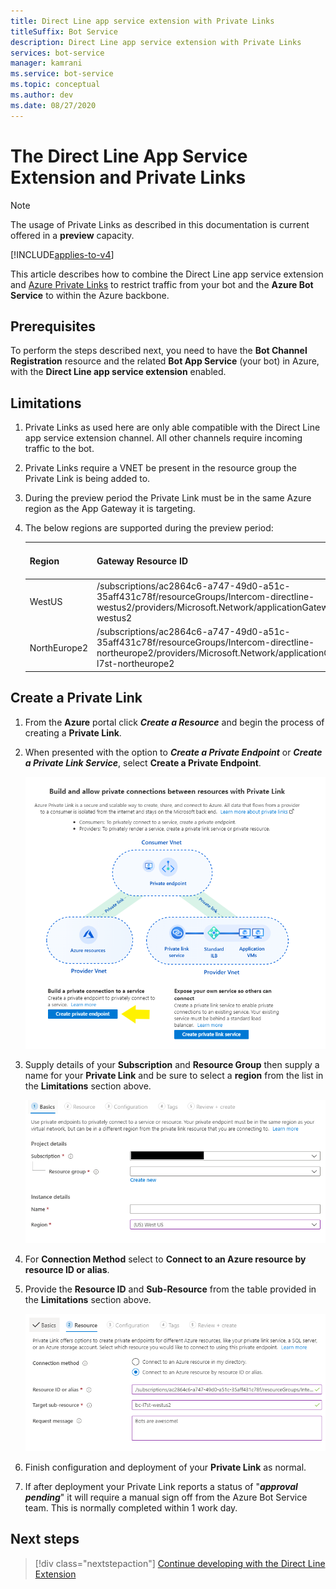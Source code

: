 ```yaml
---
title: Direct Line app service extension with Private Links
titleSuffix: Bot Service
description: Direct Line app service extension with Private Links
services: bot-service
manager: kamrani
ms.service: bot-service
ms.topic: conceptual
ms.author: dev
ms.date: 08/27/2020
---
```


# The Direct Line App Service Extension and Private Links

> [!NOTE]
> The usage of Private Links as described in this documentation is current offered in a **preview** capacity.

[!INCLUDE[applies-to-v4](includes/applies-to.md)]

This article describes how to combine the Direct Line app service extension and [Azure Private Links](https://azure.microsoft.com/en-us/services/private-link/) to restrict traffic from your bot and the **Azure Bot Service** to within the Azure backbone.


## Prerequisites

To perform the steps described next, you need to have the **Bot Channel Registration** resource and the related **Bot App Service** (your bot) in Azure, with the **Direct Line app service extension** enabled.

## Limitations

1. Private Links as used here are only able compatible with the Direct Line app service extension channel. All other channels require incoming traffic to the bot.
1. Private Links require a VNET be present in the resource group the Private Link is being added to.
1. During the preview period the Private Link must be in the same Azure region as the App Gateway it is targeting.
1. The below regions are supported during the preview period:

    |Region|Gateway Resource ID|Sub-Resource Name|
    |---|---|---|
    |WestUS|/subscriptions/ac2864c6-a747-49d0-a51c-35aff431c78f/resourceGroups/Intercom-directline-westus2/providers/Microsoft.Network/applicationGateways/bc-l7st-westus2|bc-l7st-westus2|
    |NorthEurope2|/subscriptions/ac2864c6-a747-49d0-a51c-35aff431c78f/resourceGroups/Intercom-directline-northeurope2/providers/Microsoft.Network/applicationGateways/bc-l7st-northeurope2|bc-l7st-northeurope2|

## Create a Private Link

1. From the **Azure** portal click ***Create a Resource*** and begin the process of creating a **Private Link**.
1. When presented with the option to ***Create a Private Endpoint*** or ***Create a Private Link Service***, select **Create a Private Endpoint**.

    ![Create a Private Link](./media/private-links/private-endpoint-create.png)
1. Supply details of your **Subscription** and **Resource Group** then supply a name for your **Private Link** and be sure to select a **region** from the list in the **Limitations** section above.

    ![Configure Basic Private Link](./media/private-links/private-link-basic.png)
1. For **Connection Method** select to **Connect to an Azure resource by resource ID or alias**.
1. Provide the **Resource ID** and **Sub-Resource** from the table provided in the **Limitations** section above.

    ![Configure Rousource for Private Link](./media/private-links/private-link-resource.png)
1. Finish configuration and deployment of your **Private Link** as normal.
1. If after deployment your Private Link reports a status of "***approval pending***" it will require a manual sign off from the Azure Bot Service team. This is normally completed within 1 work day.



## Next steps

> [!div class="nextstepaction"]
> [Continue developing with the Direct Line Extension](./bot-service-channel-directline-extension.md)
